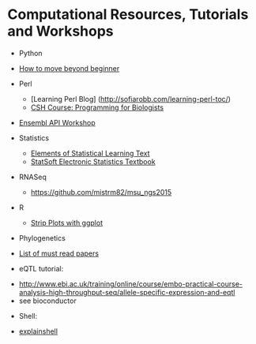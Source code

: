 # Computational Resources, Tutorials and Workshops

- Python
 * [How to move beyond beginner](http://stackoverflow.com/questions/2573135/python-progression-path-from-apprentice-to-guru)
 

- Perl  
  * [Learning Perl Blog] (http://sofiarobb.com/learning-perl-toc/)
  * [CSH Course: Programming for Biologists](http://programmingforbiology.org)
  
- [Ensembl API Workshop](http://www.ebi.ac.uk/training/online/course/ensembl-filmed-api-workshop/installing-api)

- Statistics
  * [Elements of Statistical Learning Text](http://statweb.stanford.edu/~tibs/ElemStatLearn/)
  * [StatSoft Electronic Statistics Textbook](http://www.statsoft.com/Textbook)
  
- RNASeq
  * <https://github.com/mistrm82/msu_ngs2015>
  
- R
  * [Strip Plots with ggplot](http://www.sthda.com/english/wiki/ggplot2-stripchart-jitter-quick-start-guide-r-software-and-data-visualization)
  
- Phylogenetics
 * [List of must read papers](http://treethinkers.org/update-must-read-papers-for-graduate-students/)
  
- eQTL tutorial:
 * http://www.ebi.ac.uk/training/online/course/embo-practical-course-analysis-high-throughput-seq/allele-specific-expression-and-eqtl
 * see bioconductor

- Shell:
 * [explainshell](http://explainshell.com)
